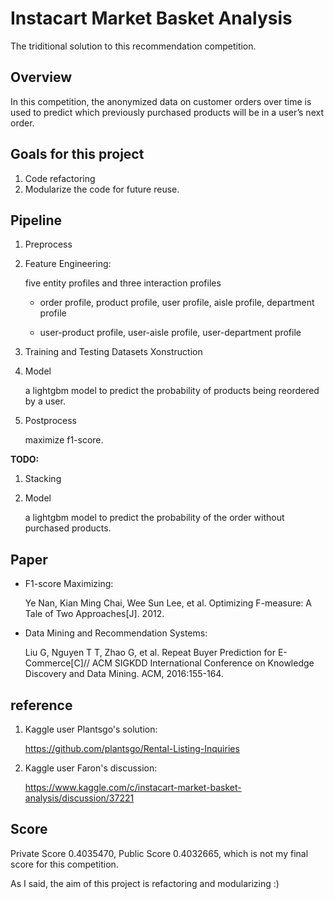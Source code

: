 # Instacart Market Basket Analysis

The triditional solution to this recommendation competition.

## Overview

In this competition, the anonymized data on customer orders over time is used to predict which previously purchased products will be in a user’s next order. 

## Goals for this project

1. Code refactoring
2. Modularize the code for future reuse.

## Pipeline


1. Preprocess

2. Feature Engineering:

   five entity profiles and three interaction profiles
   
   * order profile, product profile, user profile, 
     aisle profile, department profile
   
   * user-product profile, user-aisle profile, user-department profile

3. Training and Testing Datasets Xonstruction

4. Model

   a lightgbm model to predict the probability of products being reordered by a user.

5. Postprocess

   maximize f1-score.
   
**TODO:**

1. Stacking

2. Model

   a lightgbm model to predict the probability of the order without purchased products.


## Paper

* F1-score Maximizing: 

  Ye Nan, Kian Ming Chai, Wee Sun Lee, et al. Optimizing F-measure: A Tale of Two Approaches[J]. 2012.

* Data Mining and Recommendation Systems:

  Liu G, Nguyen T T, Zhao G, et al. Repeat Buyer Prediction for E-Commerce[C]// ACM SIGKDD International Conference on Knowledge Discovery and Data Mining. ACM, 2016:155-164.

## reference

1. Kaggle user Plantsgo's solution:

   https://github.com/plantsgo/Rental-Listing-Inquiries

2. Kaggle user Faron's discussion:

   https://www.kaggle.com/c/instacart-market-basket-analysis/discussion/37221

## Score

Private Score 0.4035470, Public Score 0.4032665, which is not my final score for this competition. 

As I said, the aim of this project is refactoring and modularizing :)
